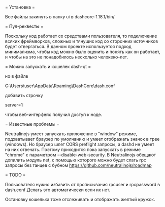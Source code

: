 = Установка =

Все файлы закинуть в папку ui в dashcore-1.18.1/bin/

= Пул-реквесты =

Поскольку код работает со средствами пользователя, то подключение всяких фреймворков, сложных и тянущих код со сторонних источников будет отвергаться. В данном проекте используется подход минимализма, чтобы код можно было оценить и понять как он работает, и чтобы на это не понадобилось несколько челокеко-лет.

= Можно запускать и кошелек dash-qt =

но в файле

C:\Users\user\AppData\Roaming\DashCore\dash.conf

добавить строчку

server=1

чтобы веб-интерфейс получил доступ к ноде.

= Известные проблемы =

Neutralinojs умеет запускать приложение в "window" режиме,
подхватывает браузер по умолчанию и умеет отображать значок в трее (windows).
Но браузер шлет CORS preflight запросы, а dashd не умеет на них отвечать.
Поэтому приходится пока запускать в режиме "chrome" с параметром --disable-web-security.
В Neutralinojs обещают допилить модуль net, с помощью которого можно будет
слать rpc запросы без танцев с бубном https://github.com/neutralinojs/roadmap

= TODO =

Пользователя нужно избавить от прописывания rpcuser и rpcpassword в dash.conf
Делать это автоматически если их нет.

Остановку кошелька тоже отслеживать и отображать желтый кружок.

